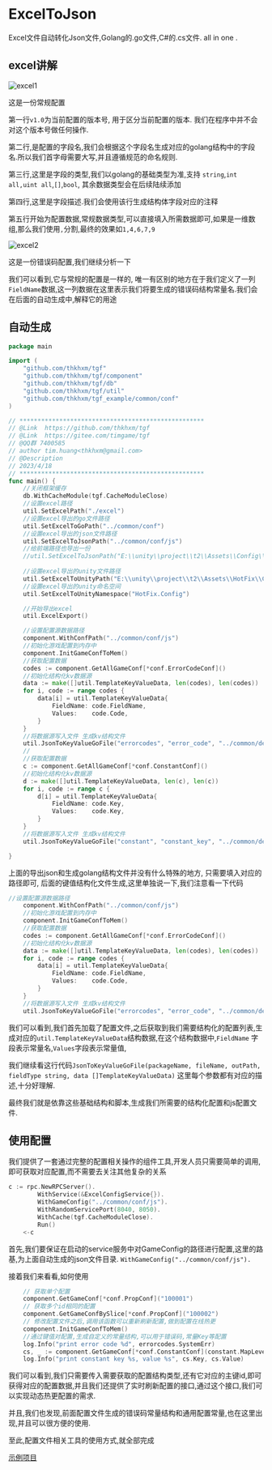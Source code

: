 # ExcelToJson

Excel文件自动转化Json文件,Golang的.go文件,C#的.cs文件. all in one . 

## excel讲解

![excel1](excel_1.png)

这是一份常规配置

第一行`v1.0`为当前配置的版本号, 用于区分当前配置的版本. 我们在程序中并不会对这个版本号做任何操作.

第二行,是配置的字段名,我们会根据这个字段名生成对应的golang结构中的字段名.所以我们首字母需要大写,并且遵循规范的命名规则.

第三行,这里是字段的类型,我们以golang的基础类型为准,支持 `string`,`int all,uint all`,`[]`,`bool`, 其余数据类型会在后续陆续添加

第四行,这里是字段描述.我们会使用该行生成结构体字段对应的注释

第五行开始为配置数据,常规数据类型,可以直接填入所需数据即可,如果是一维数组,那么我们使用`,`分割,最终的效果如`1,4,6,7,9`


![excel2](excel_2.png)


这是一份错误码配置,我们继续分析一下

我们可以看到,它与常规的配置是一样的, 唯一有区别的地方在于我们定义了一列`FieldName`数据,这一列数据在这里表示我们将要生成的错误码结构常量名.我们会在后面的自动生成中,解释它的用途

## 自动生成

```Go
package main

import (
	"github.com/thkhxm/tgf"
	"github.com/thkhxm/tgf/component"
	"github.com/thkhxm/tgf/db"
	"github.com/thkhxm/tgf/util"
	"github.com/thkhxm/tgf_example/common/conf"
)

// ***************************************************
// @Link  https://github.com/thkhxm/tgf
// @Link  https://gitee.com/timgame/tgf
// @QQ群 7400585
// author tim.huang<thkhxm@gmail.com>
// @Description
// 2023/4/18
// ***************************************************
func main() {
	//关闭框架缓存
	db.WithCacheModule(tgf.CacheModuleClose)
	//设置excel路径
	util.SetExcelPath("./excel")
	//设置excel导出的go文件路径
	util.SetExcelToGoPath("../common/conf")
	//设置excel导出的json文件路径
	util.SetExcelToJsonPath("../common/conf/js")
	//给前端路径也导出一份
	//util.SetExcelToJsonPath("E:\\unity\\project\\t2\\Assets\\Config\\js")
	
	//设置excel导出的unity文件路径
	util.SetExcelToUnityPath("E:\\unity\\project\\t2\\Assets\\HotFix\\Config")
	//设置excel导出的unity命名空间
	util.SetExcelToUnityNamespace("HotFix.Config")

	//开始导出excel
	util.ExcelExport()

	//设置配置源数据路径
	component.WithConfPath("../common/conf/js")
	//初始化游戏配置到内存中
	component.InitGameConfToMem()
	//获取配置数据
	codes := component.GetAllGameConf[*conf.ErrorCodeConf]()
	//初始化结构化kv数据源
	data := make([]util.TemplateKeyValueData, len(codes), len(codes))
	for i, code := range codes {
		data[i] = util.TemplateKeyValueData{
			FieldName: code.FieldName,
			Values:    code.Code,
		}
	}
	//将数据源写入文件 生成kv结构文件
	util.JsonToKeyValueGoFile("errorcodes", "error_code", "../common/define/errorcode", "int32", data)
	//
	//获取配置数据
	c := component.GetAllGameConf[*conf.ConstantConf]()
	//初始化结构化kv数据源
	d := make([]util.TemplateKeyValueData, len(c), len(c))
	for i, code := range c {
		d[i] = util.TemplateKeyValueData{
			FieldName: code.Key,
			Values:    code.Key,
		}
	}
	//将数据源写入文件 生成kv结构文件
	util.JsonToKeyValueGoFile("constant", "constant_key", "../common/define/constant", "string", d)

}
```
上面的导出json和生成golang结构文件并没有什么特殊的地方, 只需要填入对应的路径即可, 后面的键值结构化文件生成,这里单独说一下,我们注意看一下代码
```Go
//设置配置源数据路径
	component.WithConfPath("../common/conf/js")
	//初始化游戏配置到内存中
	component.InitGameConfToMem()
	//获取配置数据
	codes := component.GetAllGameConf[*conf.ErrorCodeConf]()
	//初始化结构化kv数据源
	data := make([]util.TemplateKeyValueData, len(codes), len(codes))
	for i, code := range codes {
		data[i] = util.TemplateKeyValueData{
			FieldName: code.FieldName,
			Values:    code.Code,
		}
	}
	//将数据源写入文件 生成kv结构文件
	util.JsonToKeyValueGoFile("errorcodes", "error_code", "../common/define/errorcode", "int32", data)
```
我们可以看到,我们首先加载了配置文件,之后获取到我们需要结构化的配置列表,生成对应的`util.TemplateKeyValueData`结构数据,在这个结构数据中,`FieldName` 字段表示常量名,`Values`字段表示常量值,

我们继续看这行代码`JsonToKeyValueGoFile(packageName, fileName, outPath, fieldType string, data []TemplateKeyValueData)` 这里每个参数都有对应的描述,十分好理解.

最终我们就是依靠这些基础结构和脚本,生成我们所需要的结构化配置和js配置文件.

## 使用配置

我们提供了一套通过完整的配置相关操作的组件工具,开发人员只需要简单的调用,即可获取对应配置,而不需要去关注其他复杂的关系

```Go
c := rpc.NewRPCServer().
		WithService(&ExcelConfigService{}).
		WithGameConfig("../common/conf/js").
		WithRandomServicePort(8040, 8050).
		WithCache(tgf.CacheModuleClose).
		Run()
	<-c
```
首先,我们要保证在启动的service服务中对GameConfig的路径进行配置,这里的路基,为上面自动生成的json文件目录. `WithGameConfig("../common/conf/js").`

接着我们来看看,如何使用

```Go
	// 获取单个配置
	component.GetGameConf[*conf.PropConf]("100001")
	// 获取多个id相同的配置
	component.GetGameConfBySlice[*conf.PropConf]("100002")
	// 修改配置文件之后,调用该函数可以重新刷新配置,做到配置在线热更
	component.InitGameConfToMem()
	//通过键值对配置,生成自定义的常量结构,可以用于错误码,常量Key等配置
	log.Info("print error code %d", errorcodes.SystemErr)
	cs, _ := component.GetGameConf[*conf.ConstantConf](constant.MapLevelInitId)
	log.Info("print constant key %s, value %s", cs.Key, cs.Value)
```

我们可以看到,我们只需要传入需要获取的配置结构类型,还有它对应的主键id,即可获得对应的配置数据,并且我们还提供了实时刷新配置的接口,通过这个接口,我们可以实现动态热更配置的需求.

并且,我们也发现,前面配置文件生成的错误码常量结构和通用配置常量,也在这里出现,并且可以很方便的使用.

至此,配置文件相关工具的使用方式,就全部完成

[示例项目](https://github.com/thkhxm/tgf_example/tree/main/util-list/exceltojson)